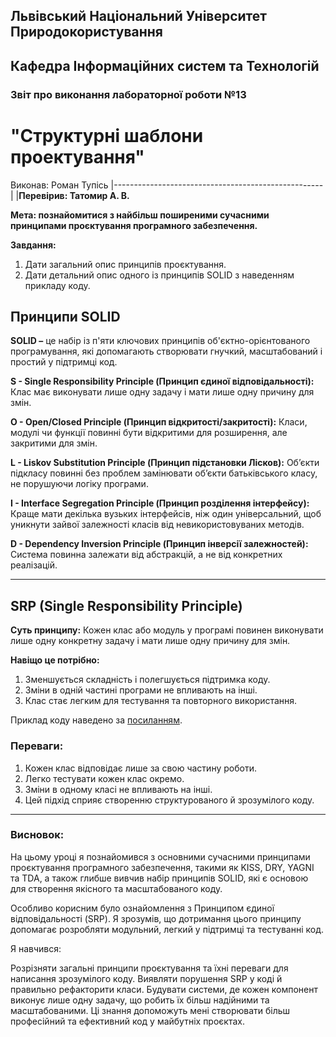 ## Львівський Національний Університет Природокористування
## Кафедра Інформаційних систем та Технологій



### Звіт про виконання лабораторної роботи №13
# "Структурні шаблони проектування"



 Виконав: Роман Тупісь
|----------------------------------------------------|
 |**Перевірив: Татомир А. В.**      




**Мета: познайомитися з найбільш поширеними сучасними принципами проєктування програмного забезпечення.**


**Завдання:**

1. Дати загальний опис принципів проєктування.
2. Дати детальний опис одного із принципів SOLID з наведенням прикладу коду.


## Принципи SOLID

**SOLID –** це набір із п'яти ключових принципів об'єктно-орієнтованого програмування, які допомагають створювати гнучкий, масштабований і простий у підтримці код.

**S - Single Responsibility Principle (Принцип єдиної відповідальності):** Клас має виконувати лише одну задачу і мати лише одну причину для змін.


**O - Open/Closed Principle (Принцип відкритості/закритості):** Класи, модулі чи функції повинні бути відкритими для розширення, але закритими для змін.


**L - Liskov Substitution Principle (Принцип підстановки Лісков):** Об’єкти підкласу повинні без проблем замінювати об’єкти батьківського класу, не порушуючи логіку програми.


**I - Interface Segregation Principle (Принцип розділення інтерфейсу):**  Краще мати декілька вузьких інтерфейсів, ніж один універсальний, щоб уникнути зайвої залежності класів від невикористовуваних методів.


**D - Dependency Inversion Principle (Принцип інверсії залежностей):** Система повинна залежати від абстракцій, а не від конкретних реалізацій.


<hr>

## SRP (Single Responsibility Principle)


**Суть принципу:**
Кожен клас або модуль у програмі повинен виконувати лише одну конкретну задачу і мати лише одну причину для змін.


**Навіщо це потрібно:**

1. Зменшується складність і полегшується підтримка коду.
2. Зміни в одній частині програми не впливають на інші.
3. Клас стає легким для тестування та повторного використання.

Приклад коду наведено за [посиланням](./code.py).

### **Переваги:**

1. Кожен клас відповідає лише за свою частину роботи.
2. Легко тестувати кожен клас окремо.
3. Зміни в одному класі не впливають на інші.
4. Цей підхід сприяє створенню структурованого й зрозумілого коду.

<hr>

### Висновок:

На цьому уроці я познайомився з основними сучасними принципами проєктування програмного забезпечення, такими як KISS, DRY, YAGNI та TDA, а також глибше вивчив набір принципів SOLID, які є основою для створення якісного та масштабованого коду.

Особливо корисним було ознайомлення з Принципом єдиної відповідальності (SRP). Я зрозумів, що дотримання цього принципу допомагає розробляти модульний, легкий у підтримці та тестуванні код.

Я навчився:

Розрізняти загальні принципи проєктування та їхні переваги для написання зрозумілого коду.
Виявляти порушення SRP у коді й правильно рефакторити класи.
Будувати системи, де кожен компонент виконує лише одну задачу, що робить їх більш надійними та масштабованими.
Ці знання допоможуть мені створювати більш професійний та ефективний код у майбутніх проєктах.